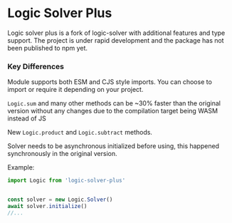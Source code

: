 # Logic Solver Plus
Logic solver plus is a fork of logic-solver with additional features and type support. The project is under rapid development and the package has not been published to npm yet.
### Key Differences
Module supports both ESM and CJS style imports. You can choose to import or require it depending on your project.

`Logic.sum` and many other methods can be ~30% faster than the original version without any changes due to the compilation target being WASM instead of JS

New `Logic.product` and `Logic.subtract` methods.


Solver needs to be asynchronous initialized before using, this happened synchronously in the original version.


Example:
```javascript
import Logic from 'logic-solver-plus'


const solver = new Logic.Solver()
await solver.initialize()
//...
```